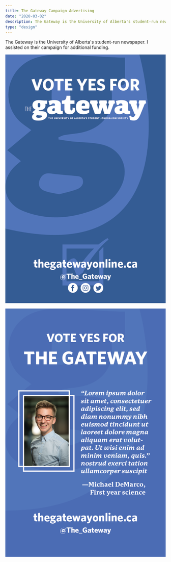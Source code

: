 ```yaml
---
title: The Gateway Campaign Advertising
date: "2020-03-02"
description: The Gateway is the University of Alberta's student-run newspaper. I assisted on their campaign for additional funding.
type: "design"
---
```


The Gateway is the University of Alberta's student-run newspaper. I assisted on their campaign for additional funding.

![The Gateway](./poster.png "Gateway poster 1")

![The Gateway](./poster-quote.png "Gateway poster 2")

